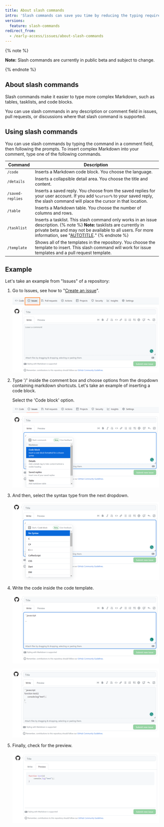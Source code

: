 ```yaml
---
title: About slash commands
intro: 'Slash commands can save you time by reducing the typing required to create complex Markdown.'
versions:
  feature: slash-commands
redirect_from:
  - /early-access/issues/about-slash-commands
---
```


{% note %}

**Note:** Slash commands are currently in public beta and subject to change.

{% endnote %}

## About slash commands

Slash commands make it easier to type more complex Markdown, such as tables, tasklists, and code blocks.

You can use slash commands in any description or comment field in issues, pull requests, or discussions where that slash command is supported.

## Using slash commands

You can use slash commands by typing the command in a comment field, then following the prompts. To insert complex Markdown into your comment, type one of the following commands.

| Command | Description |
| ------- | ----------- |
| `/code` | Inserts a Markdown code block. You choose the language.
| `/details` | Inserts a collapsible detail area. You choose the title and content.
| `/saved-replies` | Inserts a saved reply. You choose from the saved replies for your user account. If you add `%cursor%` to your saved reply, the slash command will place the cursor in that location.
| `/table` | Inserts a Markdown table. You choose the number of columns and rows.
| `/tasklist` | Inserts a tasklist. This slash command only works in an issue description. {% note %} **Note:** tasklists are currently in private beta and may not be available to all users. For more information, see "[AUTOTITLE](/issues/tracking-your-work-with-issues/about-tasklists)." {% endnote %}
| `/template` | Shows all of the templates in the repository. You choose the template to insert. This slash command will work for issue templates and a pull request template.

## Example

Let's take an example from "Issues" of a repository:

1. Go to Issues, see how to "[Create an issue](/issues/tracking-your-work-with-issues/creating-an-issue)".

    ![Screenshot of issues section, where issues is outlined in orange.](/assets/images/help/issues/issues_about_slash_commands_issue_section.png)

2. Type '/' inside the comment box and choose options from the dropdown containing markdown shortcuts. Let's take an example of inserting a code block. 

    Select the 'Code block' option.

    ![Screenshot of issues section, where issues is outlined in orange.](/assets/images/help/issues/issues_about_slash_commands_dropdown.png)

3.  And then, select the syntax type from the next dropdown.

    ![Screenshot of dropdown, containing markdown shortcuts](/assets/images/help/issues/issues_about_slash_commands_code_block_syntax.png)
    
4. Write the code inside the code template.

    ![Screenshot of dropdown, containing code block syntax types](/assets/images/help/issues/issues_about_slash_commands_code_template.png)

    ![Screenshot of dropdown, containing code inside the selected code block syntax type](/assets/images/help/issues/issues_about_slash_commands_code_input.png)

5. Finally, check for the preview.

    ![Screenshot of preview.](/assets/images/help/issues/issues_about_slash_commands_code_preview.png)
